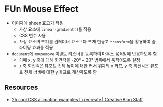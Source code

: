 # FUn Mouse Effect

- 이미지에 sheen 효고가 적용
  - 가상 요소에 `linear-gradient()`를 적용
  - CSS 변수 사용
  - 가상 요소의 크기를 컨테이너 요소보다 크게 만들고 `transform`을 활용하여 슬라이딩 효과를 적용
- `document`에 `mousemove` 이벤트 리스너를 등록하여 마우스 움직임에 반응하도록 함
  - 이때 x, y 축에 대해 회전각을 -20° ~ 20° 범위에서 움직이도록 설정
  - x 축 회전각은 뷰포트 전체 높이에 대한 커서 위치의 x 좌표, y 축 회전각은 뷰포트 전체 너비에 대한 y 좌표로 계산하도록 함

## Resources

- [25 cool CSS animation examples to recreate | Creative Bloq Staff](https://www.creativebloq.com/inspiration/css-animation-examples?utm_campaign=CSS%20Animation%20Weekly&utm_medium=email&utm_source=Revue%20newsletter)
